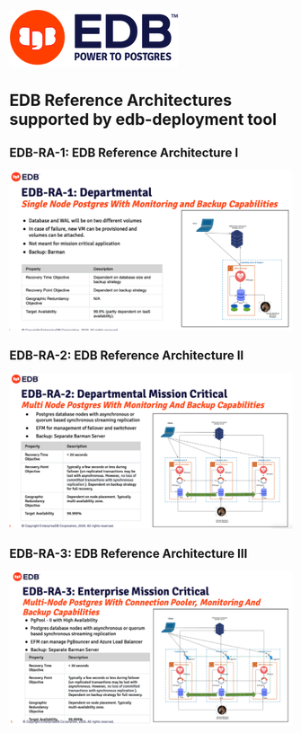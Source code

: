 ![EDB Logo](../images/logo.png "EDB Logo")

# EDB Reference Architectures supported by edb-deployment tool

## EDB-RA-1: EDB Reference Architecture I
![Architecture Diagram With Properties](images/EDB-RA-1.png)

## EDB-RA-2: EDB Reference Architecture II
![Architecture Diagram With Properties](images/EDB-RA-2.png)

## EDB-RA-3: EDB Reference Architecture III
![Architecture Diagram With Properties](images/EDB-RA-3.png)

